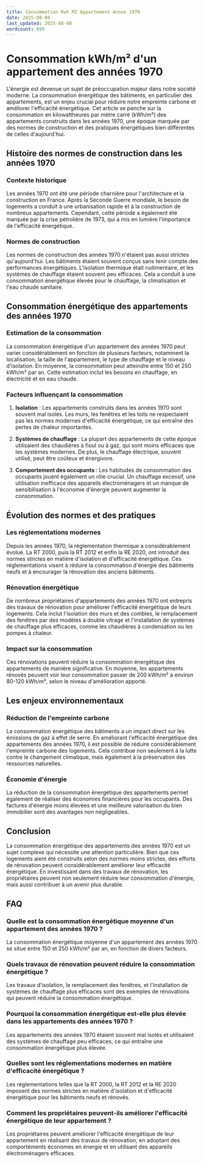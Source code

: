 ```yaml
---
title: Consommation Kwh M2 Appartement Annee 1970
date: 2025-08-08
last_updated: 2025-08-08
wordcount: 899
---
```


# Consommation kWh/m² d'un appartement des années 1970

L'énergie est devenue un sujet de préoccupation majeur dans notre société moderne. La consommation énergétique des bâtiments, en particulier des appartements, est un enjeu crucial pour réduire notre empreinte carbone et améliorer l'efficacité énergétique. Cet article se penche sur la consommation en kilowattheures par mètre carré (kWh/m²) des appartements construits dans les années 1970, une époque marquée par des normes de construction et des pratiques énergétiques bien différentes de celles d'aujourd'hui.

## Histoire des normes de construction dans les années 1970

### Contexte historique

Les années 1970 ont été une période charnière pour l'architecture et la construction en France. Après la Seconde Guerre mondiale, le besoin de logements a conduit à une urbanisation rapide et à la construction de nombreux appartements. Cependant, cette période a également été marquée par la crise pétrolière de 1973, qui a mis en lumière l'importance de l'efficacité énergétique.

### Normes de construction

Les normes de construction des années 1970 n'étaient pas aussi strictes qu'aujourd'hui. Les bâtiments étaient souvent conçus sans tenir compte des performances énergétiques. L'isolation thermique était rudimentaire, et les systèmes de chauffage étaient souvent peu efficaces. Cela a conduit à une consommation énergétique élevée pour le chauffage, la climatisation et l'eau chaude sanitaire.

## Consommation énergétique des appartements des années 1970

### Estimation de la consommation

La consommation énergétique d'un appartement des années 1970 peut varier considérablement en fonction de plusieurs facteurs, notamment la localisation, la taille de l'appartement, le type de chauffage et le niveau d'isolation. En moyenne, la consommation peut atteindre entre 150 et 250 kWh/m² par an. Cette estimation inclut les besoins en chauffage, en électricité et en eau chaude.

### Facteurs influençant la consommation

1. **Isolation** : Les appartements construits dans les années 1970 sont souvent mal isolés. Les murs, les fenêtres et les toits ne respectaient pas les normes modernes d'efficacité énergétique, ce qui entraîne des pertes de chaleur importantes.

2. **Systèmes de chauffage** : La plupart des appartements de cette époque utilisaient des chaudières à fioul ou à gaz, qui sont moins efficaces que les systèmes modernes. De plus, le chauffage électrique, souvent utilisé, peut être coûteux et énergivore.

3. **Comportement des occupants** : Les habitudes de consommation des occupants jouent également un rôle crucial. Un chauffage excessif, une utilisation inefficace des appareils électroménagers et un manque de sensibilisation à l'économie d'énergie peuvent augmenter la consommation.

## Évolution des normes et des pratiques

### Les réglementations modernes

Depuis les années 1970, la réglementation thermique a considérablement évolué. La RT 2000, puis la RT 2012 et enfin la RE 2020, ont introduit des normes strictes en matière d'isolation et d'efficacité énergétique. Ces réglementations visent à réduire la consommation d'énergie des bâtiments neufs et à encourager la rénovation des anciens bâtiments.

### Rénovation énergétique

De nombreux propriétaires d'appartements des années 1970 ont entrepris des travaux de rénovation pour améliorer l'efficacité énergétique de leurs logements. Cela inclut l'isolation des murs et des combles, le remplacement des fenêtres par des modèles à double vitrage et l'installation de systèmes de chauffage plus efficaces, comme les chaudières à condensation ou les pompes à chaleur.

### Impact sur la consommation

Ces rénovations peuvent réduire la consommation énergétique des appartements de manière significative. En moyenne, les appartements rénovés peuvent voir leur consommation passer de 200 kWh/m² à environ 80-120 kWh/m², selon le niveau d'amélioration apporté.

## Les enjeux environnementaux

### Réduction de l'empreinte carbone

La consommation énergétique des bâtiments a un impact direct sur les émissions de gaz à effet de serre. En améliorant l'efficacité énergétique des appartements des années 1970, il est possible de réduire considérablement l'empreinte carbone des logements. Cela contribue non seulement à la lutte contre le changement climatique, mais également à la préservation des ressources naturelles.

### Économie d'énergie

La réduction de la consommation énergétique des appartements permet également de réaliser des économies financières pour les occupants. Des factures d'énergie moins élevées et une meilleure valorisation du bien immobilier sont des avantages non négligeables.

## Conclusion

La consommation énergétique des appartements des années 1970 est un sujet complexe qui nécessite une attention particulière. Bien que ces logements aient été construits selon des normes moins strictes, des efforts de rénovation peuvent considérablement améliorer leur efficacité énergétique. En investissant dans des travaux de rénovation, les propriétaires peuvent non seulement réduire leur consommation d'énergie, mais aussi contribuer à un avenir plus durable.

## FAQ

### Quelle est la consommation énergétique moyenne d'un appartement des années 1970 ?

La consommation énergétique moyenne d'un appartement des années 1970 se situe entre 150 et 250 kWh/m² par an, en fonction de divers facteurs.

### Quels travaux de rénovation peuvent réduire la consommation énergétique ?

Les travaux d'isolation, le remplacement des fenêtres, et l'installation de systèmes de chauffage plus efficaces sont des exemples de rénovations qui peuvent réduire la consommation énergétique.

### Pourquoi la consommation énergétique est-elle plus élevée dans les appartements des années 1970 ?

Les appartements des années 1970 étaient souvent mal isolés et utilisaient des systèmes de chauffage peu efficaces, ce qui entraîne une consommation énergétique plus élevée.

### Quelles sont les réglementations modernes en matière d'efficacité énergétique ?

Les réglementations telles que la RT 2000, la RT 2012 et la RE 2020 imposent des normes strictes en matière d'isolation et d'efficacité énergétique pour les bâtiments neufs et rénovés.

### Comment les propriétaires peuvent-ils améliorer l'efficacité énergétique de leur appartement ?

Les propriétaires peuvent améliorer l'efficacité énergétique de leur appartement en réalisant des travaux de rénovation, en adoptant des comportements économes en énergie et en utilisant des appareils électroménagers efficaces.
